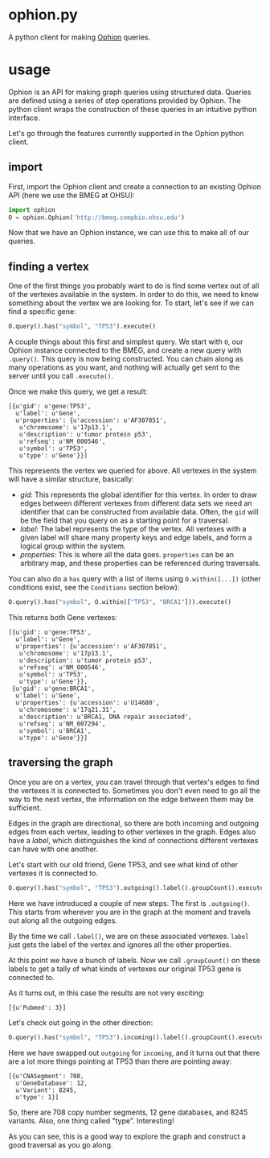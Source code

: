 # ophion.py

A python client for making [Ophion](https://github.com/bmeg/ophion) queries.

# usage

Ophion is an API for making graph queries using structured data. Queries are defined using a series of step operations provided by Ophion. The python client wraps the construction of these queries in an intuitive python interface.

Let's go through the features currently supported in the Ophion python client.

## import

First, import the Ophion client and create a connection to an existing Ophion API (here we use the BMEG at OHSU):

```python
import ophion
O = ophion.Ophion('http://bmeg.compbio.ohsu.edu')
```
Now that we have an Ophion instance, we can use this to make all of our queries.

## finding a vertex

One of the first things you probably want to do is find some vertex out of all of the vertexes available in the system. In order to do this, we need to know something about the vertex we are looking for. To start, let's see if we can find a specific gene:

```python
O.query().has("symbol", "TP53").execute()
```

A couple things about this first and simplest query. We start with `O`, our Ophion instance connected to the BMEG, and create a new query with `.query()`. This query is now being constructed. You can chain along as many operations as you want, and nothing will actually get sent to the server until you call `.execute()`.

Once we make this query, we get a result:

```
[{u'gid': u'gene:TP53',
  u'label': u'Gene',
  u'properties': {u'accession': u'AF307851',
   u'chromosome': u'17p13.1',
   u'description': u'tumor protein p53',
   u'refseq': u'NM_000546',
   u'symbol': u'TP53',
   u'type': u'Gene'}}]
```

This represents the vertex we queried for above. All vertexes in the system will have a similar structure, basically:

* _gid_: This represents the global identifier for this vertex. In order to draw edges between different vertexes from different data sets we need an identifier that can be constructed from available data. Often, the `gid` will be the field that you query on as a starting point for a traversal.
* _label_: The label represents the type of the vertex. All vertexes with a given label will share many property keys and edge labels, and form a logical group within the system.
* _properties_: This is where all the data goes. `properties` can be an arbitrary map, and these properties can be referenced during traversals.

You can also do a `has` query with a list of items using `O.within([...])` (other conditions exist, see the `Conditions` section below):

```python
O.query().has("symbol", O.within(["TP53", "BRCA1"])).execute()
```

This returns both Gene vertexes:

```
[{u'gid': u'gene:TP53',
  u'label': u'Gene',
  u'properties': {u'accession': u'AF307851',
   u'chromosome': u'17p13.1',
   u'description': u'tumor protein p53',
   u'refseq': u'NM_000546',
   u'symbol': u'TP53',
   u'type': u'Gene'}},
 {u'gid': u'gene:BRCA1',
  u'label': u'Gene',
  u'properties': {u'accession': u'U14680',
   u'chromosome': u'17q21.31',
   u'description': u'BRCA1, DNA repair associated',
   u'refseq': u'NM_007294',
   u'symbol': u'BRCA1',
   u'type': u'Gene'}}]
```

## traversing the graph

Once you are on a vertex, you can travel through that vertex's edges to find the vertexes it is connected to. Sometimes you don't even need to go all the way to the next vertex, the information on the edge between them may be sufficient.

Edges in the graph are directional, so there are both incoming and outgoing edges from each vertex, leading to other vertexes in the graph. Edges also have a _label_, which distinguishes the kind of connections different vertexes can have with one another.

Let's start with our old friend, Gene TP53, and see what kind of other vertexes it is connected to.

```python
O.query().has("symbol", "TP53").outgoing().label().groupCount().execute()
```

Here we have introduced a couple of new steps. The first is `.outgoing()`. This starts from wherever you are in the graph at the moment and travels out along all the outgoing edges.

By the time we call `.label()`, we are on these associated vertexes. `label` just gets the label of the vertex and ignores all the other properties.

At this point we have a bunch of labels. Now we call `.groupCount()` on these labels to get a tally of what kinds of vertexes our original TP53 gene is connected to.

As it turns out, in this case the results are not very exciting:

```
[{u'Pubmed': 3}]
```

Let's check out going in the other direction:

```python
O.query().has("symbol", "TP53").incoming().label().groupCount().execute()
```

Here we have swapped out `outgoing` for `incoming`, and it turns out that there are a lot more things pointing at TP53 than there are pointing away:

```
[{u'CNASegment': 708,
  u'GeneDatabase': 12,
  u'Variant': 8245,
  u'type': 1}]
```

So, there are 708 copy number segments, 12 gene databases, and 8245 variants. Also, one thing called "type". Interesting!

As you can see, this is a good way to explore the graph and construct a good traversal as you go along.